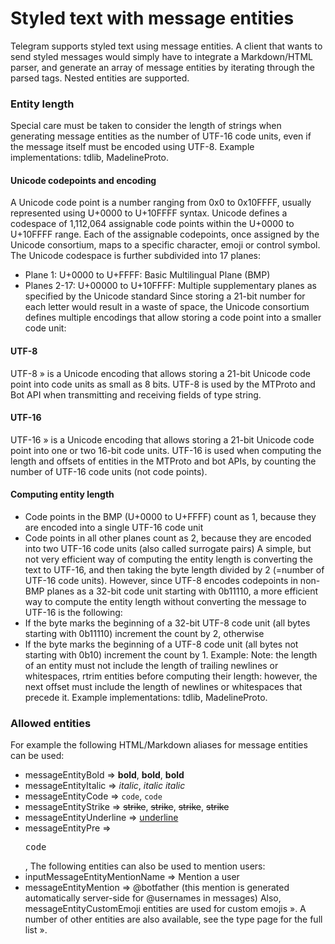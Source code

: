 # Styled text with message entities
Telegram supports styled text using message entities.
A client that wants to send styled messages would simply have to integrate a Markdown/HTML parser, and generate an array of message entities by iterating through the parsed tags.
Nested entities are supported.
### Entity length
Special care must be taken to consider the length of strings when generating message entities as the number of UTF-16 code units, even if the message itself must be encoded using UTF-8.
Example implementations: tdlib, MadelineProto.
#### Unicode codepoints and encoding
A Unicode code point is a number ranging from 0x0 to 0x10FFFF, usually represented using U+0000 to U+10FFFF syntax.
Unicode defines a codespace of 1,112,064 assignable code points within the U+0000 to U+10FFFF range.
Each of the assignable codepoints, once assigned by the Unicode consortium, maps to a specific character, emoji or control symbol.
The Unicode codespace is further subdivided into 17 planes:
- Plane 1: U+0000 to U+FFFF: Basic Multilingual Plane (BMP)
- Planes 2-17: U+00000 to U+10FFFF: Multiple supplementary planes as specified by the Unicode standard
Since storing a 21-bit number for each letter would result in a waste of space, the Unicode consortium defines multiple encodings that allow storing a code point into a smaller code unit:
#### UTF-8
UTF-8 » is a Unicode encoding that allows storing a 21-bit Unicode code point into code units as small as 8 bits.
UTF-8 is used by the MTProto and Bot API when transmitting and receiving fields of type string.
#### UTF-16
UTF-16 » is a Unicode encoding that allows storing a 21-bit Unicode code point into one or two 16-bit code units.
UTF-16 is used when computing the length and offsets of entities in the MTProto and bot APIs, by counting the number of UTF-16 code units (not code points).
#### Computing entity length
- Code points in the BMP (U+0000 to U+FFFF) count as 1, because they are encoded into a single UTF-16 code unit
- Code points in all other planes count as 2, because they are encoded into two UTF-16 code units (also called surrogate pairs)
A simple, but not very efficient way of computing the entity length is converting the text to UTF-16, and then taking the byte length divided by 2 (=number of UTF-16 code units).
However, since UTF-8 encodes codepoints in non-BMP planes as a 32-bit code unit starting with 0b11110, a more efficient way to compute the entity length without converting the message to UTF-16 is the following:
- If the byte marks the beginning of a 32-bit UTF-8 code unit (all bytes starting with 0b11110) increment the count by 2, otherwise
- If the byte marks the beginning of a UTF-8 code unit (all bytes not starting with 0b10) increment the count by 1.
Example:
Note: the length of an entity must not include the length of trailing newlines or whitespaces, rtrim entities before computing their length: however, the next offset must include the length of newlines or whitespaces that precede it.
Example implementations: tdlib, MadelineProto.
### Allowed entities
For example the following HTML/Markdown aliases for message entities can be used:
- messageEntityBold => <b>bold</b>, <strong>bold</strong>, **bold**
- messageEntityItalic => <i>italic</i>, <em>italic</em> *italic*
- messageEntityCode => <code>code</code>, `code`
- messageEntityStrike => <s>strike</s>, <strike>strike</strike>, <del>strike</del>, ~~strike~~
- messageEntityUnderline => <u>underline</u>
- messageEntityPre => <pre language="c++">code</pre>,
The following entities can also be used to mention users:
- inputMessageEntityMentionName => Mention a user
- messageEntityMention => @botfather (this mention is generated automatically server-side for @usernames in messages)
Also, messageEntityCustomEmoji entities are used for custom emojis ».
A number of other entities are also available, see the type page for the full list ».
